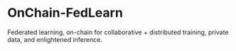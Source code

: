 # OnChain-FedLearn
Federated learning, on-chain for collaborative + distributed training, private data, and enlightened inference.
